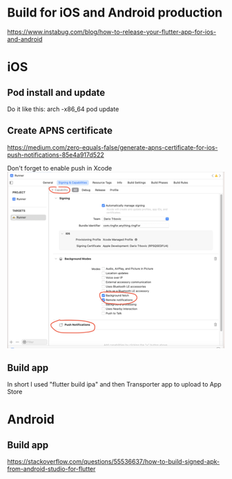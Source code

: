 # Build for iOS and Android production

https://www.instabug.com/blog/how-to-release-your-flutter-app-for-ios-and-android

# iOS

## Pod install and update

Do it like this:  arch -x86_64 pod update

## Create APNS certificate

https://medium.com/zero-equals-false/generate-apns-certificate-for-ios-push-notifications-85e4a917d522

Don't forget to enable push in Xcode
![](/docs/images/iospush.png)

## Build app

In short I used "flutter build ipa" and then Transporter app to upload to App Store

# Android

## Build app

https://stackoverflow.com/questions/55536637/how-to-build-signed-apk-from-android-studio-for-flutter
